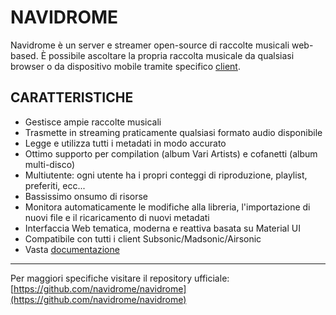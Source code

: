 # NAVIDROME

Navidrome è un server e streamer open-source di raccolte musicali web-based. È possibile ascoltare la propria raccolta musicale da qualsiasi browser o da dispositivo mobile tramite specifico [client](https://www.navidrome.org/docs/overview/#apps).

## CARATTERISTICHE

- Gestisce ampie raccolte musicali
- Trasmette in streaming praticamente qualsiasi formato audio disponibile
- Legge e utilizza tutti i metadati in modo accurato
- Ottimo supporto per compilation (album Vari Artists) e cofanetti (album multi-disco)
- Multiutente: ogni utente ha i propri conteggi di riproduzione, playlist, preferiti, ecc...
- Bassissimo onsumo di risorse
- Monitora automaticamente le modifiche alla libreria, l'importazione di nuovi file e il ricaricamento di nuovi metadati
- Interfaccia Web tematica, moderna e reattiva basata su Material UI
- Compatibile con tutti i client Subsonic/Madsonic/Airsonic
- Vasta [documentazione](https://www.navidrome.org/docs/)

---
Per maggiori specifiche visitare il repository ufficiale:
[https://github.com/navidrome/navidrome](https://github.com/navidrome/navidrome)